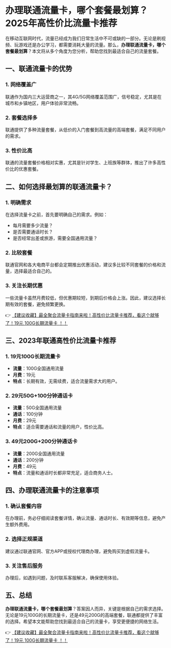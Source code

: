 # 办理联通流量卡，哪个套餐最划算？2025年高性价比流量卡推荐

在移动互联网时代，流量已经成为我们日常生活中不可或缺的一部分。无论是刷视频、玩游戏还是办公学习，都需要消耗大量的流量。那么，**办理联通流量卡，哪个套餐最划算**？本文将从多个角度为您分析，帮助您找到最适合自己的流量套餐。

## 一、联通流量卡的优势

### 1. 网络覆盖广
联通作为国内三大运营商之一，其4G/5G网络覆盖范围广，信号稳定，尤其是在城市和乡镇地区，用户体验非常流畅。

### 2. 套餐选择多
联通提供了多种流量套餐，从低价的入门套餐到高流量的高端套餐，满足不同用户的需求。

### 3. 性价比高
联通的流量套餐价格相对实惠，尤其是针对学生、上班族等群体，推出了许多高性价比的优惠套餐。

## 二、如何选择最划算的联通流量卡？

### 1. 明确需求
在选择流量卡之前，首先要明确自己的需求。例如：
- 每月需要多少流量？
- 是否需要通话时长？
- 是否经常出差或旅游，需要全国通用流量？

### 2. 比较套餐
联通官网和各大电商平台都会定期推出优惠活动，建议多比较不同套餐的价格和流量，选择最适合自己的。

### 3. 关注长期优惠
一些流量卡虽然月费较低，但优惠期较短，到期后价格会上涨。因此，建议选择长期有效的套餐，避免频繁更换。

👉 [【建议收藏】最全聚合流量卡指南来啦！高性价比流量卡推荐，看这个就够了！19元 100G长期流量卡 ！！](https://bit.ly/Liuliangka)

## 三、2023年联通高性价比流量卡推荐

### 1. 19元100G长期流量卡
- **流量**：100G全国通用流量
- **月费**：19元
- **特点**：长期有效，无需续费，适合流量需求大的用户。

### 2. 29元50G+100分钟通话卡
- **流量**：50G全国通用流量
- **通话**：100分钟
- **月费**：29元
- **特点**：适合需要通话和流量的用户，性价比高。

### 3. 49元200G+200分钟通话卡
- **流量**：200G全国通用流量
- **通话**：200分钟
- **月费**：49元
- **特点**：流量和通话时长都非常充足，适合商务人士。

## 四、办理联通流量卡的注意事项

### 1. 确认套餐内容
在办理前，务必仔细阅读套餐详情，确认流量、通话时长、有效期等信息，避免产生额外费用。

### 2. 选择正规渠道
建议通过联通官网、官方APP或授权代理商办理，避免购买到虚假流量卡。

### 3. 关注售后服务
办理后，如遇到问题，及时联系客服解决，确保使用体验。

## 五、总结

**办理联通流量卡，哪个套餐最划算**？答案因人而异，关键是根据自己的需求选择。无论是19元100G的长期流量卡，还是49元200G的高端套餐，联通都提供了丰富的选择。希望本文能帮助您找到最适合自己的流量卡，享受更便捷的网络生活。

👉 [【建议收藏】最全聚合流量卡指南来啦！高性价比流量卡推荐，看这个就够了！19元 100G长期流量卡 ！！](https://bit.ly/Liuliangka)